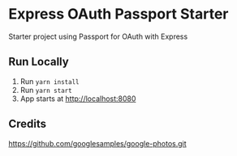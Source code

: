# Express OAuth Passport Starter

Starter project using Passport for OAuth with Express

## Run Locally

1. Run `yarn install`
1. Run `yarn start`
1. App starts at [http://localhost:8080](http://localhost:8080)

## Credits

https://github.com/googlesamples/google-photos.git

